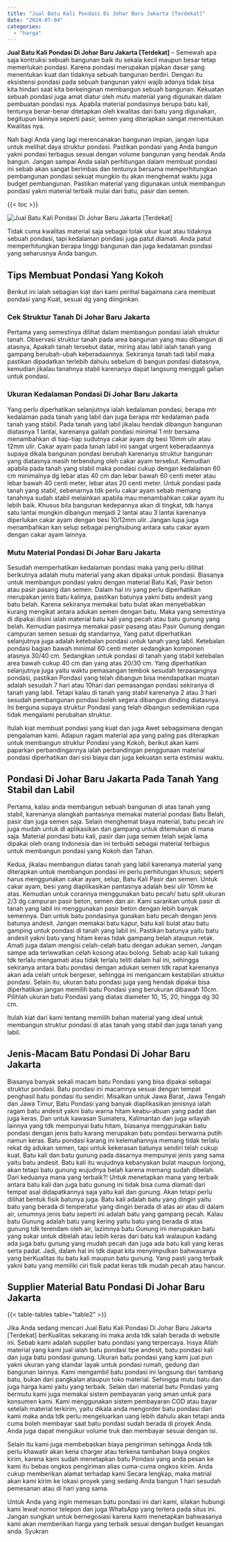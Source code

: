 ```yaml
---
title: "Jual Batu Kali Pondasi Di Johar Baru Jakarta [Terdekat]"
date: "2024-07-04"
categories: 
  - "harga"
---
```


**Jual Batu Kali Pondasi Di Johar Baru Jakarta \[Terdekat\]** – Semewah apa saja kontruksi sebuah bangunan baik itu sekala kecil maupun besar tetap memerlukan pondasi. Karena pondasi merupakan pijakan dasar yang menentukan kuat dan tidaknya sebuah bangunan berdiri. Dengan itu eksistensi pondasi pada sebuah bangunan yakni wajib adanya tidak bisa kita hindari saat kita berkeinginan membangun sebuah bangunan. Kekuatan sebuah pondasi juga amat diatur oleh mutu material yang digunakan dalam pembuatan pondasi nya. Apabila material pondasinya berupa batu kali, tentunya benar-benar ditetapkan oleh kwalitas dari batu yang digunakan, begitupun lainnya seperti pasir, semen yang diterapkan sangat menentukan Kwalitas nya.

Nah bagi Anda yang lagi merencanakan bangunan impian, jangan lupa untuk melihat daya struktur pondasi. Pastikan pondasi yang Anda bangun yakni pondasi terbagus sesuai dengan volume bangunan yang hendak Anda bangun. Jangan sampai Anda salah perhitungan dalam membuat pondasi ini sebab akan sangat berimbas dan tentunya bersama memperhitungkan pembangunan pondasi sekuat mungkin itu akan menghemat waktu juga budget pembangunan. Pastikan material yang digunakan untuk membangun pondasi yakni material terbaik mulai dari batu, pasir dan semen.

{{< toc >}}

![Jual Batu Kali Pondasi Di Johar Baru Jakarta [Terdekat]](/images/jual-batu-kali-31.png)

Tidak cuma kwalitas material saja sebagai tolak ukur kuat atau tidaknya sebuah pondasi, tapi kedalaman pondasi juga patut diamati. Anda patut memperhitungkan berapa tinggi bangunan dan juga kedalaman pondasi yang seharusnya Anda bangun.

## Tips Membuat Pondasi Yang Kokoh

Berikut ini ialah sebagian kiat dari kami perihal bagaimana cara membuat pondasi yang Kuat, sesuai dg yang diinginkan.

### Cek Struktur Tanah Di Johar Baru Jakarta

Pertama yang semestinya dilihat dalam membangun pondasi ialah struktur tanah. Observasi struktur tanah pada area bangunan yang mau dibangun di atasnya, Apakah tanah tersebut datar, miring atau labil ialah tanah yang gampang berubah-ubah keberadaannya. Sekiranya tanah tadi labil maka pastikan dipadatkan terlebih dahulu sebelum di bangun pondasi diatasnya, kemudian jikalau tanahnya stabil karenanya dapat langsung menggali galian untuk pondasi.

### Ukuran Kedalaman Pondasi Di Johar Baru Jakarta

Yang perlu diperhatikan selanjutnya ialah kedalaman pondasi, berapa mtr kedalaman pada tanah yang labil dan juga berapa mtr kedalaman pada tanah yang stabil. Pada tanah yang labil jikalau hendak dibangun bangunan diatasnya 1 lantai, karenanya galilah pondasi minimal 1 mtr bersama menambahkan di tiap-tiap sudutnya cakar ayam dg besi 10mm ulir atau 12mm ulir. Cakar ayam pada tanah labil ini sangat urgent keberadaannya supaya dikala bangunan pondasi berubah karenanya struktur bangunan yang diatasnya masih terbendung oleh cakar ayam tersebut. Kemudian apabila pada tanah yang stabil maka pondasi cukup dengan kedalaman 60 cm minimalnya dg lebar atas 40 cm dan lebar bawah 60 centi meter atau lebar bawah 40 centi meter, lebar atas 20 centi meter. Untuk pondasi pada tanah yang stabil, sebenarnya tdk perlu cakar ayam sebab memang tanahnya sudah stabil melainkan apabila mau menambahkan cakar ayam itu lebih baik. Khusus bila bangunan kedepannya akan di tingkat, tdk hanya satu lantai mungkin dibangun menjadi 2 lantai atau 3 lantai karenanya diperlukan cakar ayam dengan besi 10/12mm ulir. Jangan lupa juga menambahkan kan selup sebagai penghubung antara satu cakar ayam dengan cakar ayam lainnya.

### Mutu Material Pondasi Di Johar Baru Jakarta

Sesudah memperhatikan kedalaman pondasi maka yang perlu dilihat berikutnya adalah mutu material yang akan dipakai untuk pondasi. Biasanya untuk membangun pondasi yakni dengan material Batu Kali, Pasir beton atau pasir pasang dan semen. Dalam hal ini yang perlu diperhatikan merupakan jenis batu kalinya, pastikan batunya yakni batu andesit yang batu belah. Karena sekiranya memakai batu bulat akan menyebabkan kurang mengikat antara adukan semen dengan batu. Maka yang semestinya di dipakai disini ialah material batu kali yang pecah atau batu gunung yang belah. Kemudian pasirnya memakai pasir pasang atau Pasir Gunung dengan campuran semen sesuai dg standarnya, Yang patut diperhatikan selanjutnya juga adalah ketebalan pondasi untuk tanah yang labil. Ketebalan pondasi bagian bawah minimal 60 centi meter sedangkan komponen atasnya 30/40 cm. Sedangkan untuk pondasi di tanah yang stabil ketebalan area bawah cukup 40 cm dan yang atas 20/30 cm. Yang diperhatikan selanjutnya juga yaitu waktu pemasangan tembok sesudah terpasangnya pondasi, pastikan Pondasi yang telah dibangun bisa mendapatkan muatan adalah sesudah 7 hari atau 10hari dari pemasangan pondasi sekiranya di tanah yang labil. Tetapi kalau di tanah yang stabil karenanya 2 atau 3 hari sesudah pembangunan pondasi boleh segera dibangun dinding diatasnya. Ini berguna supaya struktur Pondasi yang telah dibangun sedemikian rupa tidak mengalami perubahan struktur.

Itulah kiat membuat pondasi yang kuat dan juga Awet sebagaimana dengan pengalaman kami. Adapun ragam material apa yang paling pas diterapkan untuk membangun struktur Pondasi yang Kokoh, berikut akan kami paparkan perbandingannya ialah perbandingan penggunaan material pondasi diperhatikan dari sisi biaya dan juga kekuatan serta estimasi waktu.

## Pondasi Di Johar Baru Jakarta Pada Tanah Yang Stabil dan Labil

Pertama, kalau anda membangun sebuah bangunan di atas tanah yang stabil, karenanya alangkah pantasnya memakai material pondasi Batu Belah, pasir dan juga semen saja. Selain menghemat biaya material, batu pecah ini juga mudah untuk di aplikasikan dan gampang untuk ditemukan di mana saja. Material pondasi batu kali, pasir dan juga semen telah sejak lama dipakai oleh orang Indonesia dan ini terbukti sebagai material terbagus untuk membangun pondasi yang Kokoh dan Tahan.

Kedua, jikalau membangun diatas tanah yang labil karenanya material yang diterapkan untuk membangun pondasi ini perlu perhitungan khusus; seperti harus menggunakan cakar ayam, selup, Batu Kali Pasir dan semen. Untuk cakar ayam, besi yang diaplikasikan pantasnya adalah besi ulir 10mm ke atas. Kemudian untuk corannya menggunakan batu pecah/ batu split ukuran 2/3 dg campuran pasir beton, semen dan air. Kami sarankan untuk pasir di tanah yang labil ini menggunakan pasir beton dengan lebih banyak semennya. Dan untuk batu pondasinya gunakan batu pecah dengan jenis batunya andesit. Jangan memakai batu kapur, batu kali bulat atau batu gamping untuk pondasi di tanah yang labil ini. Pastikan batunya yaitu batu andesit yakni batu yang hitam keras tidak gampang belah ataupun retak. Amati juga dalam mengisi celah-celah batu dengan adukan semen, Jangan sampe ada terlewatkan celah kosong atau bolong. Sebab acap kali tukang tdk terlalu mengamati atau tidak terlalu teliti dalam hal ini, sehingga sekiranya antara batu pondasi dengan adukan semen tdk rapat karenanya akan ada celah untuk bergeser, sehingga ini mengancam kestabilan struktur pondasi. Selain itu, ukuran batu pondasi juga yang hendak dipakai bisa diperhatikan jangan memilih batu Pondasi yang berukuran dibawah 10cm. Pilihlah ukuran batu Pondasi yang diatas diameter 10, 15, 20, hingga dg 30 cm.

Itulah kiat dari kami tentang memilih bahan material yang ideal untuk membangun struktur pondasi di atas tanah yang stabil dan juga tanah yang labil.

## Jenis-Macam Batu Pondasi Di Johar Baru Jakarta

Biasanya banyak sekali macam batu Pondasi yang bisa dipakai sebagai struktur pondasi. Batu pondasi ini macamnya sesuai dengan tempat penghasil batu pondasi itu sendiri. Misalkan untuk Jawa Barat, Jawa Tengah dan Jawa Timur, Batu Pondasi yang banyak diaplikasikan jenisnya ialah ragam batu andesit yakni batu warna hitam keabu-abuan yang padat dan juga keras. Dan untuk kawasan Sumatera, Kalimantan dan juga wilayah lainnya yang tdk mempunyai batu hitam, biasanya menggunakan batu pondasi dengan jenis batu karang merupakan batu pondasi berwarna putih namun keras. Batu pondasi karang ini kelemahannya memang tidak terlalu rekat dg adukan semen, tapi untuk kekerasan batunya sendiri telah cukup kuat. Batu kali dan batu gunung pada dasarnya mempunyai jenis yang sama yaitu batu andesit. Batu kali itu wujudnya kebanyakan bulat maupun lonjong, akan tetapi batu gunung wujudnya belah karena memang sudah dibelah. Dari keduanya mana yang terbaik?! Untuk menetapkan mana yang terbaik antara batu kali dan juga batu gunung ini tidak bisa cuma diamati dari tempat asal didapatkannya saja yaitu kali dan gunung. Akan tetapi perlu dilihat bentuk fisik batunya juga. Batu kali adalah batu yang dingin yaitu batu yang berada di temperatur yang dingin berada di atas air atau di dalam air, umumnya jenis batu seperti ini adalah batu yang gampang pecah. Kalau batu Gunung adalah batu yang kering yaitu batu yang berada di atas gunung tdk terendam oleh air, lazimnya batu Gunung ini merupakan batu yang sukar untuk dibelah atau lebih keras dari batu kali walaupun kadang ada juga batu gunung yang mudah pecah dan juga ada batu kali yang keras serta padat. Jadi, dalam hal ini tdk dapat kita menyimpulkan bahwasanya yang berKualitas itu batu kali maupun batu gunung. Yang pasti yang terbaik yakni batu yang memiliki ciri fisik padat keras tdk mudah pecah atau hancur.

## Supplier Material Batu Pondasi Di Johar Baru Jakarta

{{< table-tables table="table2" >}}

Jika Anda sedang mencari Jual Batu Kali Pondasi Di Johar Baru Jakarta \[Terdekat\] berKualitas sekarang ini maka anda tdk salah berada di website ini. Sebab kami adalah supplier batu pondasi yang terpercaya. Insya Allah material yang kami jual ialah batu pondasi tipe andesit, batu pondasi kali dan juga batu pondasi gunung. Ukuran batu pondasi yang kami jual pun yakni ukuran yang standar layak untuk pondasi rumah, gedung dan bangunan lainnya. Kami mengambil batu pondasi ini langsung dari tambang batu, bukan dari pangkalan ataupun toko material. Sehingga mutu batu dan juga harga kami yaitu yang terbaik. Selain dari material batu Pondasi yang bermutu kami juga memakai sistem pembayaran yang aman untuk para konsumen kami. Kami menggunakan sistem pembayaran COD atau bayar setelah material terkirim, yaitu dikala anda mengorder batu pondasi dari kami maka anda tdk perlu mengeluarkan uang lebih dahulu akan tetapi anda cuma boleh membayar saat batu pondasi sudah berada di proyek Anda. Anda juga dapat mengukur volume truk dan membayar sesuai dengan isi.

Selain itu kami juga membebaskan biaya pengiriman sehingga Anda tdk perlu khawatir akan kena charger atau terkena tambahan biaya ongkos kirim, karena kami sudah menetapkan batu Pondasi yang anda pesan ke kami itu bebas ongkos pengiriman alias cuma-cuma ongkos kirim. Anda cukup memberikan alamat terhadap kami Secara lengkap, maka matrial akan kami kirim ke lokasi proyek yang sedang Anda bangun 1 hari sesudah pemesanan atau di hari yang sama.

Untuk Anda yang ingin memesan batu pondasi ini dari kami, silakan hubungi kami lewat nomor telepon dan juga WhatsApp yang tertera pada situs ini. Jangan sungkan untuk bernegosiasi karena kami menetapkan bahwasanya kami akan memberikan harga yang terbaik sesuai dengan budget keuangan anda. Syukran
